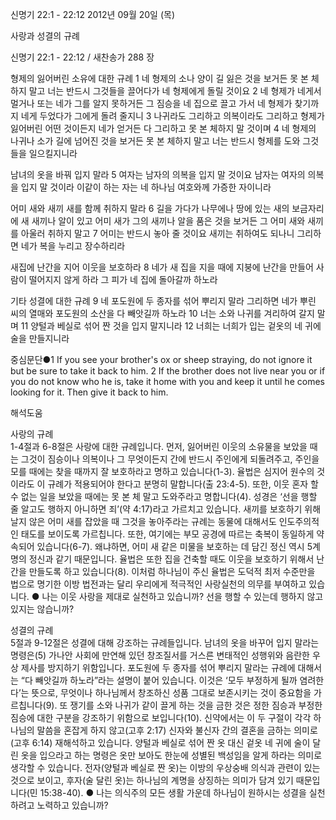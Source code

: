 신명기 22:1 - 22:12 
2012년 09월 20일 (목)

사랑과 성결의 규례



신명기 22:1 - 22:12 / 새찬송가 288 장


형제의 잃어버린 소유에 대한 규례
1 네 형제의 소나 양이 길 잃은 것을 보거든 못 본 체하지 말고 너는 반드시 그것들을 끌어다가 네 형제에게 돌릴 것이요 2 네 형제가 네게서 멀거나 또는 네가 그를 알지 못하거든 그 짐승을 네 집으로 끌고 가서 네 형제가 찾기까지 네게 두었다가 그에게 돌려 줄지니 3 나귀라도 그리하고 의복이라도 그리하고 형제가 잃어버린 어떤 것이든지 네가 얻거든 다 그리하고 못 본 체하지 말 것이며 4 네 형제의 나귀나 소가 길에 넘어진 것을 보거든 못 본 체하지 말고 너는 반드시 형제를 도와 그것들을 일으킬지니라

남녀의 옷을 바꿔 입지 말라 
5 여자는 남자의 의복을 입지 말 것이요 남자는 여자의 의복을 입지 말 것이라 이같이 하는 자는 네 하나님 여호와께 가증한 자이니라

어미 새와 새끼 새를 함께 취하지 말라 
6 길을 가다가 나무에나 땅에 있는 새의 보금자리에 새 새끼나 알이 있고 어미 새가 그의 새끼나 알을 품은 것을 보거든 그 어미 새와 새끼를 아울러 취하지 말고 7 어미는 반드시 놓아 줄 것이요 새끼는 취하여도 되나니 그리하면 네가 복을 누리고 장수하리라

새집에 난간을 지어 이웃을 보호하라 
8 네가 새 집을 지을 때에 지붕에 난간을 만들어 사람이 떨어지지 않게 하라 그 피가 네 집에 돌아갈까 하노라

기타 성결에 대한 규례
9 네 포도원에 두 종자를 섞어 뿌리지 말라 그리하면 네가 뿌린 씨의 열매와 포도원의 소산을 다 빼앗길까 하노라 10 너는 소와 나귀를 겨리하여 갈지 말며 11 양털과 베실로 섞어 짠 것을 입지 말지니라 12 너희는 너희가 입는 겉옷의 네 귀에 술을 만들지니라

중심문단●1 If you see your brother's ox or sheep straying, do not ignore it but be sure to take it back to him. 2 If the brother does not live near you or if you do not know who he is, take it home with you and keep it until he comes looking for it. Then give it back to him.

해석도움




사랑의 규례  
1-4절과 6-8절은 사랑에 대한 규례입니다. 먼저, 잃어버린 이웃의 소유물을 보았을 때는 그것이 짐승이나 의복이나 그 무엇이든지 간에 반드시 주인에게 되돌려주고, 주인을 모를 때에는 찾을 때까지 잘 보호하라고 명하고 있습니다(1-3). 율법은 심지어 원수의 것이라도 이 규례가 적용되어야 한다고 분명히 말합니다(출 23:4-5). 또한, 이웃 혼자 할 수 없는 일을 보았을 때에는 못 본 체 말고 도와주라고 명합니다(4). 성경은 ‘선을 행할 줄 알고도 행하지 아니하면 죄’(약 4:17)라고 가르치고 있습니다. 새끼를 보호하기 위해 날지 않은 어미 새를 잡았을 때 그것을 놓아주라는 규례는 동물에 대해서도 인도주의적인 태도를 보이도록 가르칩니다. 또한, 여기에는 부모 공경에 따르는 축복이 동일하게 약속되어 있습니다(6-7). 왜냐하면, 어미 새 같은 미물을 보호하는 데 담긴 정신 역시 5계명의 정신과 같기 때문입니다. 율법은 또한 집을 건축할 때도 이웃을 보호하기 위해서 난간을 만들도록 하고 있습니다(8). 이처럼 하나님이 주신 율법은 도덕적 최저 수준만을 법으로 명기한 이방 법전과는 달리 우리에게 적극적인 사랑실천의 의무를 부여하고 있습니다.
● 나는 이웃 사랑을 제대로 실천하고 있습니까? 선을 행할 수 있는데 행하지 않고 있지는 않습니까?

성결의 규례  
5절과 9-12절은 성결에 대해 강조하는 규례들입니다. 남녀의 옷을 바꾸어 입지 말라는 명령은(5) 가나안 사회에 만연해 있던 창조질서를 거스른 변태적인 성행위와 음란한 우상 제사를 방지하기 위함입니다. 포도원에 두 종자를 섞어 뿌리지 말라는 규례에 대해서는 “다 빼앗길까 하노라”라는 설명이 붙어 있습니다. 이것은 ‘모두 부정하게 될까 염려한다’는 뜻으로, 무엇이나 하나님께서 창조하신 성품 그대로 보존시키는 것이 중요함을 가르칩니다(9). 또 쟁기를 소와 나귀가 같이 끌게 하는 것을 금한 것은 정한 짐승과 부정한 짐승에 대한 구분을 강조하기 위함으로 보입니다(10). 신약에서는 이 두 구절이 각각 하나님의 말씀을 혼잡게 하지 않고(고후 2:17) 신자와 불신자 간의 결혼을 금하는 의미로(고후 6:14) 재해석하고 있습니다. 양털과 베실로 섞어 짠 옷 대신 겉옷 네 귀에 술이 달린 옷을 입으라고 하는 명령은 옷만 보아도 한눈에 성별된 백성임을 알게 하라는 의미로 생각할 수 있습니다. 전자(양털과 베실로 짠 옷)는 이방의 우상숭배 의식과 관련이 있는 것으로 보이고, 후자(술 달린 옷)는 하나님의 계명을 상징하는 의미가 담겨 있기 때문입니다(민 15:38-40).
● 나는 의식주의 모든 생활 가운데 하나님이 원하시는 성결을 실천하려고 노력하고 있습니까?